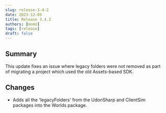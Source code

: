 ```yaml
---
slug: release-3-4-2
date: 2023-12-05
title: Release 3.4.2
authors: [momo]
tags: [release]
draft: false
---
```

## Summary

This update fixes an issue where legacy folders were not removed as part of migrating a project which used the old Assets-based SDK.

<!--truncate-->

## Changes

* Adds all the 'legacyFolders' from the UdonSharp and ClientSim packages into the Worlds package.